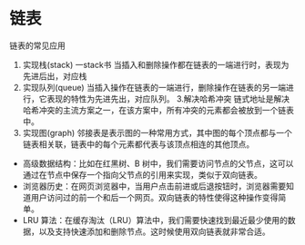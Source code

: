 # 链表

链表的常见应用
1. 实现栈(stack) 一stack书
当插入和删除操作都在链表的一端进行时，表现为先进后出，对应栈
2. 实现队列(queue) 
当插入操作在链表的一端进行，删除操作在链表的另一端进行，它表现的特性为先进先出，对应队列。
3.解决哈希冲突
链式地址是解决哈希冲突的主流方案之一，在该方案中，所有冲突的元素都会被放到一个链表中。
4. 实现图(graph)
邻接表是表示图的一种常用方式，其中图的每个顶点都与一个链表相关联，链表中的每个元素都代表与该顶点相连的其他顶点。

- 高级数据结构：比如在红黑树、B 树中，我们需要访问节点的父节点，这可以通过在节点中保存一个指向父节点的引用来实现，类似于双向链表。
- 浏览器历史：在网页浏览器中，当用户点击前进或后退按钮时，浏览器需要知道用户访问过的前一个和后一个网页。双向链表的特性使得这种操作变得简单。
- LRU 算法：在缓存淘汰（LRU）算法中，我们需要快速找到最近最少使用的数据，以及支持快速添加和删除节点。这时候使用双向链表就非常合适。